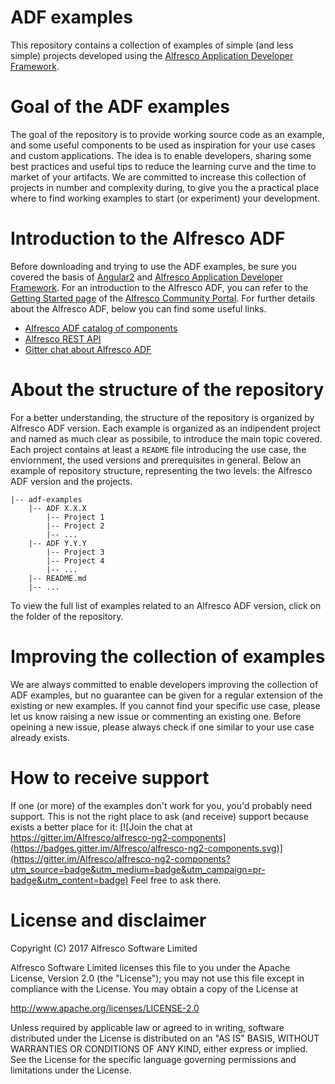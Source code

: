# ADF examples

This repository contains a collection of examples of simple (and less simple) projects developed using the [Alfresco Application Developer Framework](https://github.com/Alfresco/alfresco-ng2-components). 

# Goal of the ADF examples

The goal of the repository is to provide working source code as an example, and some useful components to be used as inspiration for your use cases and custom applications.
The idea is to enable developers, sharing some best practices and useful tips to reduce the learning curve and the time to market of your artifacts.
We are committed to increase this collection of projects in number and complexity during, to give you the a practical place where to find working examples to start (or experiment) your development.

# Introduction to the Alfresco ADF

Before downloading and trying to use the ADF examples, be sure you covered the basis of [Angular2](https://angular.io/) and [Alfresco Application Developer Framework](https://github.com/Alfresco/alfresco-ng2-components).
For an introduction to the Alfresco ADF, you can refer to the [Getting Started page](https://community.alfresco.com/community/application-development-framework/pages/get-started) of the [Alfresco Community Portal](https://community.alfresco.com/).
For further details about the Alfresco ADF, below you can find some useful links.

- [Alfresco ADF catalog of components](http://devproducts.alfresco.com/)
- [Alfresco REST API](https://api-explorer.alfresco.com/api-explorer/)
- [Gitter chat about Alfresco ADF](https://gitter.im/Alfresco/alfresco-ng2-components)

# About the structure of the repository

For a better understanding, the structure of the repository is organized by Alfresco ADF version.
Each example is organized as an indipendent project and named as much clear as possibile, to introduce the main topic covered.
Each project contains at least a `README` file introducing the use case, the enviornment, the used versions and prerequisites in general.
Below an example of repository structure, representing the two levels: the Alfresco ADF version and the projects.
```
|-- adf-examples
    |-- ADF X.X.X
        |-- Project 1
        |-- Project 2
        |-- ...
    |-- ADF Y.Y.Y
        |-- Project 3
        |-- Project 4
        |-- ...
    |-- README.md
    |-- ...

```

To view the full list of examples related to an Alfresco ADF version, click on the folder of the repository.

# Improving the collection of examples

We are always committed to enable developers improving the collection of ADF examples, but no guarantee can be given for a regular extension of the existing or new examples.
If you cannot find your specific use case, please let us know raising a new issue or commenting an existing one. 
Before opeining a new issue, please always check if one similar to your use case already exists.

# How to receive support

If one (or more) of the examples don't work for you, you'd probably need support.
This is not the right place to ask (and receive) support because exists a better place for it: [![Join the chat at https://gitter.im/Alfresco/alfresco-ng2-components](https://badges.gitter.im/Alfresco/alfresco-ng2-components.svg)](https://gitter.im/Alfresco/alfresco-ng2-components?utm_source=badge&utm_medium=badge&utm_campaign=pr-badge&utm_content=badge)
Feel free to ask there.

# License and disclaimer

Copyright (C) 2017 Alfresco Software Limited

Alfresco Software Limited licenses this file to you under the Apache License, Version 2.0 (the "License"); you may not use this file except in compliance with the License. You may obtain a copy of the License at

 http://www.apache.org/licenses/LICENSE-2.0

Unless required by applicable law or agreed to in writing, software distributed under the License is distributed on an "AS IS" BASIS, WITHOUT WARRANTIES OR CONDITIONS OF ANY KIND, either express or implied. See the License for the specific language governing permissions and limitations under the License.

